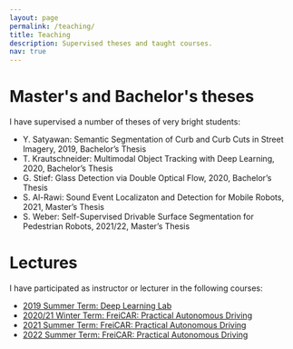 ```yaml
---
layout: page
permalink: /teaching/
title: Teaching
description: Supervised theses and taught courses.
nav: true
---
```



# Master's and Bachelor's theses
I have supervised a number of theses of very bright students:

- Y. Satyawan: Semantic Segmentation of Curb and Curb Cuts in Street Imagery, 2019, Bachelor’s Thesis
- T. Krautschneider: Multimodal Object Tracking with Deep Learning, 2020, Bachelor’s Thesis
- G. Stief: Glass Detection via Double Optical Flow, 2020, Bachelor’s Thesis
- S. Al-Rawi: Sound Event Localizaton and Detection for Mobile Robots, 2021, Master’s Thesis
- S. Weber: Self-Supervised Drivable Surface Segmentation for Pedestrian Robots, 2021/22, Master’s Thesis

# Lectures
I have participated as instructor or lecturer in the following courses:

- [2019 Summer Term: Deep Learning Lab](https://rl.uni-freiburg.de/teaching/ss20/teaching/ss20/deeplearninglab/)
- [2020/21 Winter Term: FreiCAR: Practical Autonomous Driving](http://freicar.informatik.uni-freiburg.de)
- [2021 Summer Term: FreiCAR: Practical Autonomous Driving](http://freicar.informatik.uni-freiburg.de)
- [2022 Summer Term: FreiCAR: Practical Autonomous Driving](http://freicar.informatik.uni-freiburg.de)
